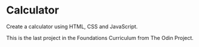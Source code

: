 # Calculator

Create a calculator using HTML, CSS and JavaScript. 

This is the last project in the Foundations Curriculum from The Odin Project. 